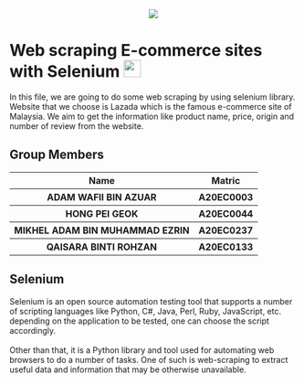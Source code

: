 <p align="center">
  <img src="https://user-images.githubusercontent.com/120556342/213472469-8d7564ad-2111-4c7d-93f2-daab966e322e.png"/>
</p>
<h1>
  Web scraping E-commerce sites with Selenium
  <img width=30px; height=30px src='https://user-images.githubusercontent.com/120556342/213840786-a564d96a-9798-4a3a-902b-ed90f1e9cef1.png'/>

  <br>
</h1>
In this file, we are going to do some web scraping by using selenium library. Website that we choose is Lazada which is the famous e-commerce site of Malaysia. We aim to get the information like product name, price, origin and number of review from the website.<br>
<h2> Group Members</h2>
<table>
  <tr>
    <th>Name</th>
    <th>Matric</th>
  </tr>
  <tr>
    <th>ADAM WAFII BIN AZUAR</th>
    <th>A20EC0003</th>
  </tr>
  <tr>
    <th>HONG PEI GEOK</th>
    <th>A20EC0044</th>
  </tr>
    <tr>
    <th>MIKHEL ADAM BIN MUHAMMAD EZRIN</th>
    <th>A20EC0237</th>
  </tr>
    <tr>
    <th>QAISARA BINTI ROHZAN</th>
    <th>A20EC0133</th>
  </tr>
</table>
<h2>
  Selenium
  <br>
</h2>
Selenium is an open source automation testing tool that supports a number of scripting languages like Python, C#, Java, Perl, Ruby, JavaScript, etc. depending on the application to be tested, one can choose the script accordingly.<br><br>
Other than that, it is a Python library and tool used for automating web browsers to do a number of tasks. One of such is web-scraping to extract useful data and information that may be otherwise unavailable.
